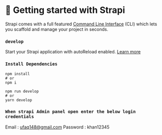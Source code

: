 # 🚀 Getting started with Strapi

Strapi comes with a full featured [Command Line Interface](https://docs.strapi.io/developer-docs/latest/developer-resources/cli/CLI.html) (CLI) which lets you scaffold and manage your project in seconds.

### `develop`

Start your Strapi application with autoReload enabled. [Learn more](https://docs.strapi.io/developer-docs/latest/developer-resources/cli/CLI.html#strapi-develop)

### `Install Dependencies`

```
npm install
# or
npm i
```

```
npm run develop
# or
yarn develop
```

### `When strapi Admin panel open enter the below login credentials`

Email : ufaq148@gmail.com
Password : khan12345
